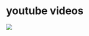 # youtube videos
[![](https://img.youtube.com/vi/koX5YcHe2Ks/0.jpg)](https://www.youtube.com/watch?v=koX5YcHe2Ks)
